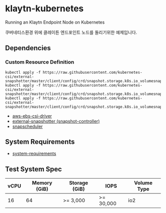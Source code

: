 # klaytn-kubernetes
Running an Klaytn Endpoint Node on Kubernetes

쿠버네티스환경 위에 클레이튼 엔드포인트 노드를 돌리기위한 예제입니다.

## Dependencies


### Custom Resource Definition
```shell
kubectl apply -f https://raw.githubusercontent.com/kubernetes-csi/external-snapshotter/master/client/config/crd/snapshot.storage.k8s.io_volumesnapshotclasses.yaml
kubectl apply -f https://raw.githubusercontent.com/kubernetes-csi/external-snapshotter/master/client/config/crd/snapshot.storage.k8s.io_volumesnapshotcontents.yaml
kubectl apply -f https://raw.githubusercontent.com/kubernetes-csi/external-snapshotter/master/client/config/crd/snapshot.storage.k8s.io_volumesnapshots.yaml
```

- [aws-ebs-csi-driver](https://github.com/kubernetes-sigs/aws-ebs-csi-driver)
- [external-snapshotter (snapshot-controller)](https://github.com/kubernetes-csi/external-snapshotter/)
- [snapscheduler](https://github.com/backube/snapscheduler)

## System Requirements
- [system-requirements](https://docs.klaytn.com/node/endpoint-node/system-requirements)

## Test System Spec
| vCPU | Memory (GiB) | Storage (GiB) | IOPS       | Volume Type |
|------|--------------|---------------|------------|-------------|
| 16   | 64           | \>= 3,000     | \>= 30,000 | io2         |
